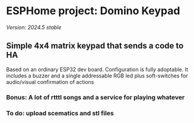 # ESPHome project: Domino Keypad
_Version: 2024.5 stable_

## Simple 4x4 matrix keypad that sends a code to HA
Based on an ordinary ESP32 dev board. Configuration is fully adoptable.
It includes a buzzer and a single addressable RGB led plus soft-switches for audio/visual confirmation of actions

### Bonus: A lot of rtttl songs and a service for playing whatever 
### To do: upload scematics and stl files
